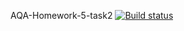 AQA-Homework-5-task2 [![Build status](https://ci.appveyor.com/api/projects/status/pdxdgp9gu4mw38ub?svg=true)](https://ci.appveyor.com/project/Kernitskaya/aqa-homework-5-task2)
